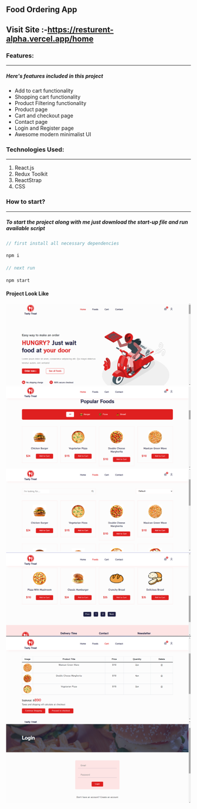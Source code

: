 ## Food Ordering App

## Visit Site :-https://resturent-alpha.vercel.app/home

### Features:

---

##### Here's features included in this project

- Add to cart functionality
- Shopping cart functionality
- Product Filtering functionality
- Product page
- Cart and checkout page
- Contact page
- Login and Register page
- Awesome modern minimalist UI

### Technologies Used:

---

1. React.js
2. Redux Toolkit
3. ReactStrap
4. CSS

### How to start?

---

##### To start the project along with me just download the start-up file and run available script

```javascript
// first install all necessary dependencies

npm i

// next run

npm start

```
#### Project Look Like 
<img src="./public/Assets/Home.png"/>
<img src="./public/Assets/Popular.png"/>
<img src="./public/Assets/Foods.png"/>
<img src="./public/Assets/Foods2.png"/>
<img src="./public/Assets/Cart.png"/>
<img src="./public/Assets/Login.png"/>